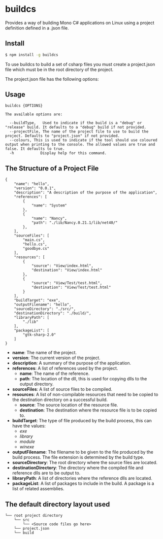 # buildcs
Provides a way of building Mono C# applications on Linux using a project definition defined in a .json file.

## Install

```sh
$ npm install -g buildcs
```

To use buildcs to build a set of csharp files you must create a project.json file which must be in the root directory of the project.

The project.json file has the following options:


## Usage
```
buildcs {OPTIONS}

The available options are:

  --buildType,   Used to indicate if the build is a "debug" or "release" build. It defaults to a "debug" build if not provided.
  --projectFile, The name of the project file to use to build the project. Defaults to "project.json" if not provided.
  --colours, This is used to indicate if the tool should use coloured output when printing to the console. The allowed values are true and false. It defaults to true.
  -h            Display help for this command.
```

## The Structure of a Project File
```
{
    "name": "hello",
    "version": "0.0.1",
    "description": "A description of the purpose of the application",
    "references": [
        {
            "name": "System"
        },
        {
            "name": "Nancy",
            "path": "./lib/Nancy.0.21.1/lib/net40/"
        },
    ],
    "sourceFiles": [
        "main.cs",
        "hello.cs",
        "goodbye.cs"
    ],
    "resources": [
        {
            "source": "View/index.html",
            "destination": "View/index.html"
        },
        {
            "source": "View/Test/test.html",
            "destination": "View/Test/test.html"
        }
    ],
    "buildTarget": "exe",
    "outputFilename": "hello",
    "sourceDirectory": "./src/",
    "destinationDirectory": "./build/",
    "libraryPath": [
        "./lib"
    ],
    "packageList": [
        "gtk-sharp-2.0"
    ]
}
```
* __name__: The name of the project.
* __version__: The current version of the project.
* __description__: A summary of the purpose of the application.
* __references__: A list of references used by the project.
  * __name__: The name of the reference.
  * __path__: The location of the dll, this is used for copying dlls to the output directory.
* __sourceFiles__: A list of source files to be compiled.
* __resources__: A list of non-compilable resources that need to be copied to the destination directory on a successful build.
  * __source__: The source location of the resource file.
  * __destination__: The destination where the resource file is to be copied to.
* __buildTarget__: The type of file produced by the build process, this can have the values:
  * _exe_
  * _library_
  * _module_
  * _winexe_
* __outputFilename__: The filename to be given to the file produced by the build process. The file extension is determined by the build type.
* __sourceDirectory__: The root directory where the source files are located.
* __destinationDirectory__: The directory where the compiled file and reference dlls are to be output to.
* __libraryPath__: A list of directories where the reference dlls are located.
* __packageList__: A list of packages to include in the build. A package is a list of related assemblies.

## The default directory layout used
```
└── root project directory
    └── src
        └── <Source code files go here>
    └── project.json
    └── build
```

